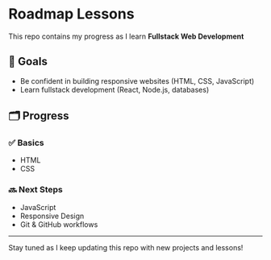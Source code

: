 # Roadmap Lessons

This repo contains my progress as I learn **Fullstack Web Development**

## 📖 Goals
- Be confident in building responsive websites (HTML, CSS, JavaScript)  
- Learn fullstack development (React, Node.js, databases)    

## 🗂 Progress
### ✅ Basics
- HTML  
- CSS  

### 🔜 Next Steps
- JavaScript  
- Responsive Design  
- Git & GitHub workflows  

---
Stay tuned as I keep updating this repo with new projects and lessons!
